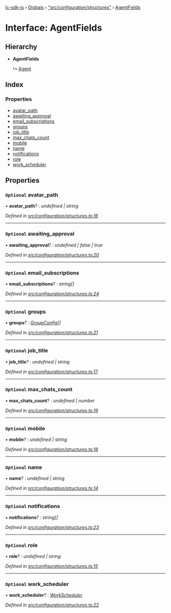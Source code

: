 [lc-sdk-js](../README.md) › [Globals](../globals.md) › ["src/configuration/structures"](../modules/_src_configuration_structures_.md) › [AgentFields](_src_configuration_structures_.agentfields.md)

# Interface: AgentFields

## Hierarchy

* **AgentFields**

  ↳ [Agent](_src_configuration_structures_.agent.md)

## Index

### Properties

* [avatar_path](_src_configuration_structures_.agentfields.md#optional-avatar_path)
* [awaiting_approval](_src_configuration_structures_.agentfields.md#optional-awaiting_approval)
* [email_subscriptions](_src_configuration_structures_.agentfields.md#optional-email_subscriptions)
* [groups](_src_configuration_structures_.agentfields.md#optional-groups)
* [job_title](_src_configuration_structures_.agentfields.md#optional-job_title)
* [max_chats_count](_src_configuration_structures_.agentfields.md#optional-max_chats_count)
* [mobile](_src_configuration_structures_.agentfields.md#optional-mobile)
* [name](_src_configuration_structures_.agentfields.md#optional-name)
* [notifications](_src_configuration_structures_.agentfields.md#optional-notifications)
* [role](_src_configuration_structures_.agentfields.md#optional-role)
* [work_scheduler](_src_configuration_structures_.agentfields.md#optional-work_scheduler)

## Properties

### `Optional` avatar_path

• **avatar_path**? : *undefined | string*

*Defined in [src/configuration/structures.ts:16](https://github.com/livechat/lc-sdk-js/blob/5281c0a/src/configuration/structures.ts#L16)*

___

### `Optional` awaiting_approval

• **awaiting_approval**? : *undefined | false | true*

*Defined in [src/configuration/structures.ts:20](https://github.com/livechat/lc-sdk-js/blob/5281c0a/src/configuration/structures.ts#L20)*

___

### `Optional` email_subscriptions

• **email_subscriptions**? : *string[]*

*Defined in [src/configuration/structures.ts:24](https://github.com/livechat/lc-sdk-js/blob/5281c0a/src/configuration/structures.ts#L24)*

___

### `Optional` groups

• **groups**? : *[GroupConfig](_src_configuration_structures_.groupconfig.md)[]*

*Defined in [src/configuration/structures.ts:21](https://github.com/livechat/lc-sdk-js/blob/5281c0a/src/configuration/structures.ts#L21)*

___

### `Optional` job_title

• **job_title**? : *undefined | string*

*Defined in [src/configuration/structures.ts:17](https://github.com/livechat/lc-sdk-js/blob/5281c0a/src/configuration/structures.ts#L17)*

___

### `Optional` max_chats_count

• **max_chats_count**? : *undefined | number*

*Defined in [src/configuration/structures.ts:19](https://github.com/livechat/lc-sdk-js/blob/5281c0a/src/configuration/structures.ts#L19)*

___

### `Optional` mobile

• **mobile**? : *undefined | string*

*Defined in [src/configuration/structures.ts:18](https://github.com/livechat/lc-sdk-js/blob/5281c0a/src/configuration/structures.ts#L18)*

___

### `Optional` name

• **name**? : *undefined | string*

*Defined in [src/configuration/structures.ts:14](https://github.com/livechat/lc-sdk-js/blob/5281c0a/src/configuration/structures.ts#L14)*

___

### `Optional` notifications

• **notifications**? : *string[]*

*Defined in [src/configuration/structures.ts:23](https://github.com/livechat/lc-sdk-js/blob/5281c0a/src/configuration/structures.ts#L23)*

___

### `Optional` role

• **role**? : *undefined | string*

*Defined in [src/configuration/structures.ts:15](https://github.com/livechat/lc-sdk-js/blob/5281c0a/src/configuration/structures.ts#L15)*

___

### `Optional` work_scheduler

• **work_scheduler**? : *[WorkScheduler](_src_configuration_structures_.workscheduler.md)*

*Defined in [src/configuration/structures.ts:22](https://github.com/livechat/lc-sdk-js/blob/5281c0a/src/configuration/structures.ts#L22)*
